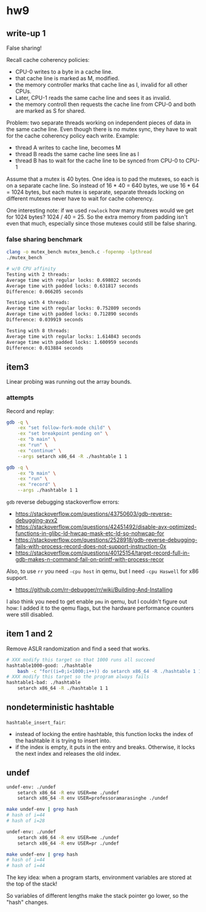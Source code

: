 # hw9

## write-up 1

False sharing!

Recall cache coherency policies:
* CPU-0 writes to a byte in a cache line. 
* that cache line is marked as M, modified.
* the memory controller marks that cache line as I, invalid
  for all other CPUs.
* Later, CPU-1 reads the same cache line and sees it as invalid.
* the memory controll then requests the cache line from 
  CPU-0 and both are marked as S for shared. 

Problem: two separate threads working on independent pieces of
data in the same cache line. Even though there is no mutex sync,
they have to wait for the cache coherency policy each write. 
Example:
* thread A writes to cache line, becomes M
* thread B reads the same cache line sees line as I
* thread B has to wait for the cache line to be synced
  from CPU-0 to CPU-1

Assume that a mutex is 40 bytes. One idea is to pad the mutexes,
so each is on a separate cache line. So instead of 16 * 40 = 640 bytes,
we use 16 * 64 = 1024 bytes, but each mutex is separate, 
separate threads locking on different mutexes never have to wait for
cache coherency.

One interesting note: if we used `rowlock` how many mutexes would we get for
1024 bytes? 1024 / 40 = 25. So the extra memory from padding isn't even that much,
especially since those mutexes could still be false sharing.

### false sharing benchmark

```bash
clang -o mutex_bench mutex_bench.c -fopenmp -lpthread
./mutex_bench

# w/0 CPU affinity
Testing with 2 threads:
Average time with regular locks: 0.698022 seconds
Average time with padded locks: 0.631817 seconds
Difference: 0.066205 seconds

Testing with 4 threads:
Average time with regular locks: 0.752809 seconds
Average time with padded locks: 0.712890 seconds
Difference: 0.039919 seconds

Testing with 8 threads:
Average time with regular locks: 1.614843 seconds
Average time with padded locks: 1.600959 seconds
Difference: 0.013884 seconds
```

## item3 

Linear probing was running out the array bounds.

### attempts

Record and replay:
```bash
gdb -q \
    -ex "set follow-fork-mode child" \
    -ex "set breakpoint pending on" \
    -ex "b main" \
    -ex "run" \
    -ex "continue" \
    --args setarch x86_64 -R ./hashtable 1 1
```

```bash
gdb -q \
    -ex "b main" \
    -ex "run" \
    -ex "record" \
    --args ./hashtable 1 1
```

`gdb` reverse debugging stackoverflow errors:
* https://stackoverflow.com/questions/43750603/gdb-reverse-debugging-avx2
* https://stackoverflow.com/questions/42451492/disable-avx-optimized-functions-in-glibc-ld-hwcap-mask-etc-ld-so-nohwcap-for
* https://stackoverflow.com/questions/2528918/gdb-reverse-debugging-fails-with-process-record-does-not-support-instruction-0x
* https://stackoverflow.com/questions/40125154/target-record-full-in-gdb-makes-n-command-fail-on-printf-with-process-recor

Also, to use `rr` you need `-cpu host` in qemu, but I need `-cpu Haswell` for x86 support.
* https://github.com/rr-debugger/rr/wiki/Building-And-Installing

I also think you need to get enable `pmu` in qemu, but I couldn't figure out how:
I added it to the qemu flags, but the hardware performance counters were still disabled.


## item 1 and 2

Remove ASLR randomization and find a seed that works.

```bash
# XXX modify this target so that 1000 runs all succeed
hashtable1000-good: ./hashtable
	bash -c "for((i=0;i<1000;i++)) do setarch x86_64 -R ./hashtable 1 100; done"
# XXX modify this target so the program always fails
hashtable1-bad: ./hashtable
	setarch x86_64 -R ./hashtable 1 1
``` 

## nondeterministic hashtable

`hashtable_insert_fair`:
* instead of locking the entire hashtable, 
  this function locks the index of the hashtable
  it is trying to insert into. 
* if the index is empty, it puts in the entry and
  breaks. Otherwise, it locks the next index and
  releases the old index.


## undef

```bash
undef-env: ./undef
	setarch x86_64 -R env USER=me ./undef
	setarch x86_64 -R env USER=professoramarasinghe ./undef

make undef-env | grep hash
# hash of i=44
# hash of i=28
```


```bash
undef-env: ./undef
	setarch x86_64 -R env USER=me ./undef
	setarch x86_64 -R env USER=pr ./undef

make undef-env | grep hash
# hash of i=44
# hash of i=44
```

The key idea: when a program starts,
environment variables are stored at the top of the stack!

So variables of different lengths make the stack pointer
go lower, so the "hash" changes.





